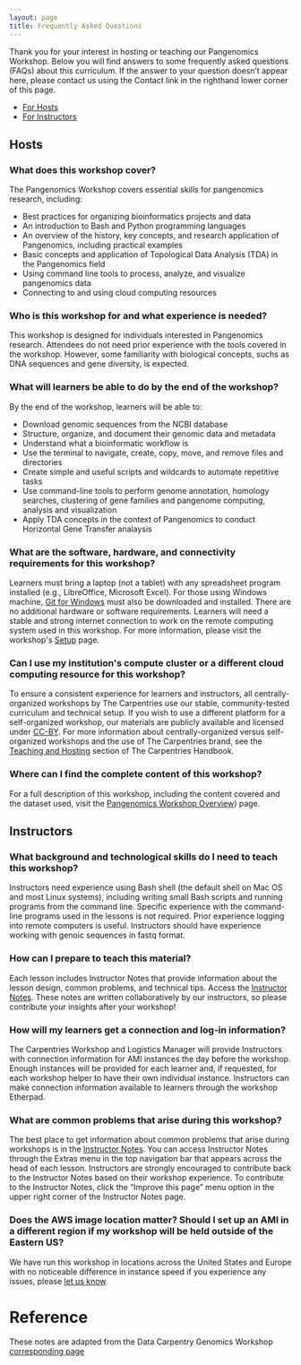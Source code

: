 ```yaml
---
layout: page
title: Frequently Asked Questions
---
```


Thank you for your interest in hosting or teaching our Pangenomics Workshop. Below you will find answers to some frequently asked questions (FAQs) about this curriculum. If the answer to your question doesn’t appear here, please contact us using the Contact link in the righthand lower corner of this page.

* [For Hosts](#hosts)
* [For Instructors](#instructors)

## <a id="hosts"></a> Hosts

### What does this workshop cover? 

The Pangenomics Workshop covers essential skills for pangenomics research, including: 
* Best practices for organizing bioinformatics projects and data
* An introduction to Bash and Python programming languages
* An overview of the history, key concepts, and research application of Pangenomics, including practical examples
* Basic concepts and application of Topological Data Analysis (TDA) in the Pangenomics field
* Using command line tools to process, analyze, and visualize pangenomics data
* Connecting to and using cloud computing resources 

### Who is this workshop for and what experience is needed? 

This workshop is designed for individuals interested in Pangenomics research. Attendees do not need prior experience with the tools covered in the workshop. However, some familiarity with biological concepts, suchs as DNA sequences and gene diversity, is expected. 

### What will learners be able to do by the end of the workshop?

By the end of the workshop, learners will be able to: 

- Download genomic sequences from the NCBI database
- Structure, organize, and document their genomic data and metadata
- Understand what a bioinformatic workflow is
- Use the terminal to navigate, create, copy, move, and remove files and directories
- Create simple and useful scripts and wildcards to automate repetitive tasks
- Use command-line tools to perform genome annotation, homology searches, clustering of gene families and pangenome computing, analysis and visualization
- Apply TDA concepts in the context of Pangenomics to conduct Horizontal Gene Transfer analaysis

### What are the software, hardware, and connectivity requirements for this workshop?

Learners must bring a laptop (not a tablet) with any spreadsheet program installed (e.g., LibreOffice, Microsoft Excel). For those using Windows machine, [Git for Windows](https://gitforwindows.org/) must also be downloaded and installed. There are no additional hardware or software requirements. Learners will need a stable and strong internet connection to work on the remote computing system used in this workshop. For more information, please visit the workshop's [Setup](https://carpentries-incubator.github.io/pangenomics-workshop/setup.html) page.

### Can I use my institution's compute cluster or a different cloud computing resource for this workshop?
To ensure a consistent experience for learners and instructors, all centrally-organized workshops by The Carpentries use our stable, community-tested curriculum and technical setup. If you wish to use a different platform for a self-organized workshop, our materials are publicly available and licensed under [CC-BY](https://creativecommons.org/licenses/by/4.0/). For more information about centrally-organized versus self-organized workshops and the use of The Carpentries brand, see the [Teaching and Hosting](https://docs.carpentries.org/topic_folders/hosts_instructors/index.html) section of The Carpentries Handbook.

### Where can I find the complete content of this workshop?
For a full description of this workshop, including the content covered and the dataset used, visit the [Pangenomics Workshop Overview](https://carpentries-incubator.github.io/pangenomics-workshop/)) page. 

## <a id="instructors"></a> Instructors

### What background and technological skills do I need to teach this workshop?

Instructors need experience using Bash shell (the default shell on Mac OS and most Linux systems), including writing small Bash scripts and running programs from the command line. Specific experience with the command-line programs used in the lessons is not required. Prior experience logging into remote computers is useful. Instructors should have experience working with genoic sequences in fastq format. 

### How can I prepare to teach this material? 

Each lesson includes Instructor Notes that provide information about the lesson design, common problems, and technical tips. Access the [Instructor Notes](https://carpentries-incubator.github.io/pangenomics-workshop/guide/index.html). These notes are written collaboratively by our instructors, so please contribute your insights after your workshop!


### How will my learners get a connection and log-in information? 

The Carpentries Workshop and Logistics Manager will provide Instructors with connection information for AMI instances the day before the workshop. Enough instances will be provided for each learner and, if requested, for each workshop helper to have their own individual instance. Instructors can make connection information available to learners through the workshop Etherpad. 

### What are common problems that arise during this workshop?

The best place to get information about common problems that arise during workshops is in the [Instructor Notes](https://carpentries-incubator.github.io/metagenomics-workshop/guide/index.html). You can access Instructor Notes through the Extras menu in the top navigation bar that appears across the head of each lesson. Instructors are strongly encouraged to contribute back to the Instructor Notes based on their workshop experience. To contribute to the Instructor Notes, click the “Improve this page” menu option in the upper right corner of the Instructor Notes page. 

### Does the AWS image location matter? Should I set up an AMI in a different region if my workshop will be held outside of the Eastern US?

We have run this workshop in locations across the United States and Europe with no noticeable difference in instance speed if you experience any issues, please [let us know](team@carpentries.org).

# Reference
These notes are adapted from the Data Carpentry Genomics Workshop [corresponding page](https://datacarpentry.org/genomics-workshop/faq/index.html)

